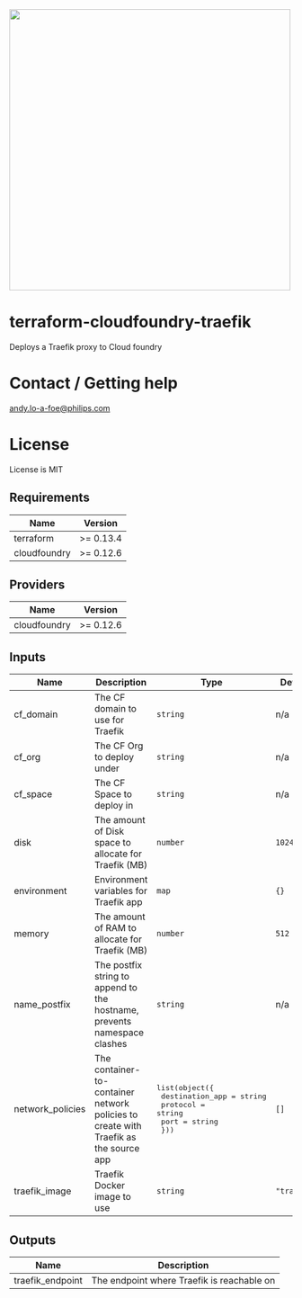 <img src="https://cdn.rawgit.com/hashicorp/terraform-website/master/content/source/assets/images/logo-hashicorp.svg" width="500px">

# terraform-cloudfoundry-traefik
Deploys a Traefik proxy to Cloud foundry

# Contact / Getting help
andy.lo-a-foe@philips.com

# License
License is MIT

## Requirements

| Name | Version |
|------|---------|
| terraform | >= 0.13.4 |
| cloudfoundry | >= 0.12.6 |

## Providers

| Name | Version |
|------|---------|
| cloudfoundry | >= 0.12.6 |

## Inputs

| Name | Description | Type | Default | Required |
|------|-------------|------|---------|:--------:|
| cf\_domain | The CF domain to use for Traefik | `string` | n/a | yes |
| cf\_org | The CF Org to deploy under | `string` | n/a | yes |
| cf\_space | The CF Space to deploy in | `string` | n/a | yes |
| disk | The amount of Disk space to allocate for Traefik (MB) | `number` | `1024` | no |
| environment | Environment variables for Traefik app | `map` | `{}` | no |
| memory | The amount of RAM to allocate for Traefik (MB) | `number` | `512` | no |
| name\_postfix | The postfix string to append to the hostname, prevents namespace clashes | `string` | n/a | yes |
| network\_policies | The container-to-container network policies to create with Traefik as the source app | <pre>list(object({<br>    destination_app = string<br>    protocol        = string<br>    port            = string<br>  }))</pre> | `[]` | no |
| traefik\_image | Traefik Docker image to use | `string` | `"traefik"` | no |

## Outputs

| Name | Description |
|------|-------------|
| traefik\_endpoint | The endpoint where Traefik is reachable on |

